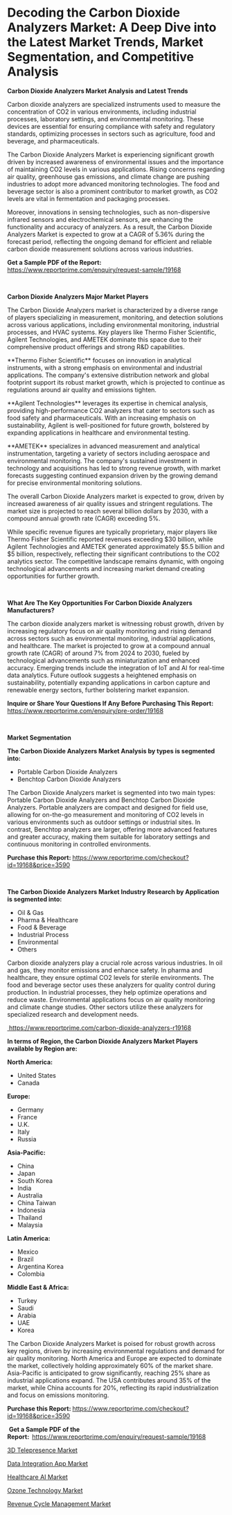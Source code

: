 <p><h1>Decoding the Carbon Dioxide Analyzers Market: A Deep Dive into the Latest Market Trends, Market Segmentation, and Competitive Analysis</h1></p><p><strong>Carbon Dioxide Analyzers Market Analysis and Latest Trends</strong></p>
<p><p>Carbon dioxide analyzers are specialized instruments used to measure the concentration of CO2 in various environments, including industrial processes, laboratory settings, and environmental monitoring. These devices are essential for ensuring compliance with safety and regulatory standards, optimizing processes in sectors such as agriculture, food and beverage, and pharmaceuticals.</p><p>The Carbon Dioxide Analyzers Market is experiencing significant growth driven by increased awareness of environmental issues and the importance of maintaining CO2 levels in various applications. Rising concerns regarding air quality, greenhouse gas emissions, and climate change are pushing industries to adopt more advanced monitoring technologies. The food and beverage sector is also a prominent contributor to market growth, as CO2 levels are vital in fermentation and packaging processes.</p><p>Moreover, innovations in sensing technologies, such as non-dispersive infrared sensors and electrochemical sensors, are enhancing the functionality and accuracy of analyzers. As a result, the Carbon Dioxide Analyzers Market is expected to grow at a CAGR of 5.36% during the forecast period, reflecting the ongoing demand for efficient and reliable carbon dioxide measurement solutions across various industries.</p></p>
<p><strong>Get a Sample PDF of the Report:&nbsp;</strong> <a href="https://www.reportprime.com/enquiry/request-sample/19168?utm_campaign=1833&utm_medium=2&utm_source=Github&utm_content=ia&utm_term=22112024&utm_id=carbon-dioxide-analyzers">https://www.reportprime.com/enquiry/request-sample/19168</a></p>
<p>&nbsp;</p>
<p><strong>Carbon Dioxide Analyzers Major Market Players</strong></p>
<p><p>The Carbon Dioxide Analyzers market is characterized by a diverse range of players specializing in measurement, monitoring, and detection solutions across various applications, including environmental monitoring, industrial processes, and HVAC systems. Key players like Thermo Fisher Scientific, Agilent Technologies, and AMETEK dominate this space due to their comprehensive product offerings and strong R&D capabilities.</p><p>**Thermo Fisher Scientific** focuses on innovation in analytical instruments, with a strong emphasis on environmental and industrial applications. The company's extensive distribution network and global footprint support its robust market growth, which is projected to continue as regulations around air quality and emissions tighten.</p><p>**Agilent Technologies** leverages its expertise in chemical analysis, providing high-performance CO2 analyzers that cater to sectors such as food safety and pharmaceuticals. With an increasing emphasis on sustainability, Agilent is well-positioned for future growth, bolstered by expanding applications in healthcare and environmental testing.</p><p>**AMETEK** specializes in advanced measurement and analytical instrumentation, targeting a variety of sectors including aerospace and environmental monitoring. The company's sustained investment in technology and acquisitions has led to strong revenue growth, with market forecasts suggesting continued expansion driven by the growing demand for precise environmental monitoring solutions.</p><p>The overall Carbon Dioxide Analyzers market is expected to grow, driven by increased awareness of air quality issues and stringent regulations. The market size is projected to reach several billion dollars by 2030, with a compound annual growth rate (CAGR) exceeding 5%. </p><p>While specific revenue figures are typically proprietary, major players like Thermo Fisher Scientific reported revenues exceeding $30 billion, while Agilent Technologies and AMETEK generated approximately $5.5 billion and $5 billion, respectively, reflecting their significant contributions to the CO2 analytics sector. The competitive landscape remains dynamic, with ongoing technological advancements and increasing market demand creating opportunities for further growth.</p></p>
<p>&nbsp;</p>
<p><strong>What Are The Key Opportunities For Carbon Dioxide Analyzers Manufacturers?</strong></p>
<p><p>The carbon dioxide analyzers market is witnessing robust growth, driven by increasing regulatory focus on air quality monitoring and rising demand across sectors such as environmental monitoring, industrial applications, and healthcare. The market is projected to grow at a compound annual growth rate (CAGR) of around 7% from 2024 to 2030, fueled by technological advancements such as miniaturization and enhanced accuracy. Emerging trends include the integration of IoT and AI for real-time data analytics. Future outlook suggests a heightened emphasis on sustainability, potentially expanding applications in carbon capture and renewable energy sectors, further bolstering market expansion.</p></p>
<p><strong>Inquire or Share Your Questions If Any Before Purchasing This Report:</strong> <a href="https://www.reportprime.com/enquiry/pre-order/19168?utm_campaign=1833&utm_medium=2&utm_source=Github&utm_content=ia&utm_term=22112024&utm_id=carbon-dioxide-analyzers">https://www.reportprime.com/enquiry/pre-order/19168</a></p>
<p>&nbsp;</p>
<p><strong>Market Segmentation</strong></p>
<p><strong>The Carbon Dioxide Analyzers Market Analysis by types is segmented into:</strong></p>
<p><ul><li>Portable Carbon Dioxide Analyzers</li><li>Benchtop Carbon Dioxide Analyzers</li></ul></p>
<p><p>The Carbon Dioxide Analyzers market is segmented into two main types: Portable Carbon Dioxide Analyzers and Benchtop Carbon Dioxide Analyzers. Portable analyzers are compact and designed for field use, allowing for on-the-go measurement and monitoring of CO2 levels in various environments such as outdoor settings or industrial sites. In contrast, Benchtop analyzers are larger, offering more advanced features and greater accuracy, making them suitable for laboratory settings and continuous monitoring in controlled environments.</p></p>
<p><strong>Purchase this Report:&nbsp;</strong><a href="https://www.reportprime.com/checkout?id=19168&price=3590&utm_campaign=1833&utm_medium=2&utm_source=Github&utm_content=ia&utm_term=22112024&utm_id=carbon-dioxide-analyzers">https://www.reportprime.com/checkout?id=19168&price=3590</a></p>
<p>&nbsp;</p>
<p><strong>The Carbon Dioxide Analyzers Market Industry Research by Application is segmented into:</strong></p>
<p><ul><li>Oil & Gas</li><li>Pharma & Healthcare</li><li>Food & Beverage</li><li>Industrial Process</li><li>Environmental</li><li>Others</li></ul></p>
<p><p>Carbon dioxide analyzers play a crucial role across various industries. In oil and gas, they monitor emissions and enhance safety. In pharma and healthcare, they ensure optimal CO2 levels for sterile environments. The food and beverage sector uses these analyzers for quality control during production. In industrial processes, they help optimize operations and reduce waste. Environmental applications focus on air quality monitoring and climate change studies. Other sectors utilize these analyzers for specialized research and development needs.</p></p>
<p><a href="https://www.reportprime.com/carbon-dioxide-analyzers-r19168?utm_campaign=1833&utm_medium=2&utm_source=Github&utm_content=ia&utm_term=22112024&utm_id=carbon-dioxide-analyzers">&nbsp;https://www.reportprime.com/carbon-dioxide-analyzers-r19168</a></p>
<p><strong>In terms of Region, the Carbon Dioxide Analyzers Market Players available by Region are:</strong></p>
<p>
    <p> <strong> North America: </strong>
        <ul>
            <li>United States</li>
            <li>Canada</li>
        </ul>
        </p> 
    <p> <strong> Europe: </strong>
        <ul>
            <li>Germany</li>
            <li>France</li>
            <li>U.K.</li>
            <li>Italy</li>
            <li>Russia</li>
        </ul>
        </p> 
    <p> <strong> Asia-Pacific: </strong>
        <ul>
            <li>China</li>
            <li>Japan</li>
            <li>South Korea</li>
            <li>India</li>
            <li>Australia</li>
            <li>China Taiwan</li>
            <li>Indonesia</li>
            <li>Thailand</li>
            <li>Malaysia</li>
        </ul>
        </p> 
    <p> <strong> Latin America: </strong>
        <ul>
            <li>Mexico</li>
            <li>Brazil</li>
            <li>Argentina Korea</li>
            <li>Colombia</li>
        </ul>
        </p> 
    <p> <strong> Middle East & Africa: </strong>
        <ul>
            <li>Turkey</li>
            <li>Saudi</li>
            <li>Arabia</li>
            <li>UAE</li>
            <li>Korea</li>
        </ul>
    </p>
    </p>
<p><p>The Carbon Dioxide Analyzers Market is poised for robust growth across key regions, driven by increasing environmental regulations and demand for air quality monitoring. North America and Europe are expected to dominate the market, collectively holding approximately 60% of the market share. Asia-Pacific is anticipated to grow significantly, reaching 25% share as industrial applications expand. The USA contributes around 35% of the market, while China accounts for 20%, reflecting its rapid industrialization and focus on emissions monitoring.</p></p>
<p><strong>Purchase this Report: </strong><a href="https://www.reportprime.com/checkout?id=19168&price=3590&utm_campaign=1833&utm_medium=2&utm_source=Github&utm_content=ia&utm_term=22112024&utm_id=carbon-dioxide-analyzers">https://www.reportprime.com/checkout?id=19168&price=3590</a></p>
<p>&nbsp;<strong>Get a Sample PDF of the Report:&nbsp;&nbsp;</strong><a href="https://www.reportprime.com/enquiry/request-sample/19168?utm_campaign=1833&utm_medium=2&utm_source=Github&utm_content=ia&utm_term=22112024&utm_id=carbon-dioxide-analyzers">https://www.reportprime.com/enquiry/request-sample/19168</a></p>
<p><strong></strong></p>
<p><p><a href="https://issuu.com/reportprime-2/docs/3d-telepresence-market-size-2030.pp_06c1cf1fdac828?utm_campaign=1833&utm_medium=2&utm_source=Github&utm_content=ia&utm_term=22112024&utm_id=carbon-dioxide-analyzers">3D Telepresence Market</a></p><p><a href="https://www.linkedin.com/pulse/trend-analysis-data-integration-app-market-expected-growth-kmqae?utm_campaign=1833&utm_medium=2&utm_source=Github&utm_content=ia&utm_term=22112024&utm_id=carbon-dioxide-analyzers">Data Integration App Market</a></p><p><a href="https://www.linkedin.com/pulse/future-trends-healthcare-ai-market-2024-2031-size-key-oqmye?utm_campaign=1833&utm_medium=2&utm_source=Github&utm_content=ia&utm_term=22112024&utm_id=carbon-dioxide-analyzers">Healthcare AI Market</a></p><p><a href="https://issuu.com/reportprime-2/docs/ozone-technology-market-size-2030.p_01059269cb1d5a?utm_campaign=1833&utm_medium=2&utm_source=Github&utm_content=ia&utm_term=22112024&utm_id=carbon-dioxide-analyzers">Ozone Technology Market</a></p><p><a href="https://www.linkedin.com/pulse/detailed-analysis-revenue-cycle-management-market-size-5oe5c?utm_campaign=1833&utm_medium=2&utm_source=Github&utm_content=ia&utm_term=22112024&utm_id=carbon-dioxide-analyzers">Revenue Cycle Management Market</a></p></p>